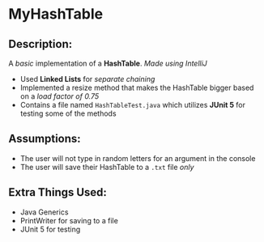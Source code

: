 # MyHashTable

## Description:
A *basic* implementation of a **HashTable**. *Made using IntelliJ*
 - Used **Linked Lists** for *separate chaining*
 - Implemented a resize method that makes the HashTable bigger based on a *load factor of 0.75*
 - Contains a file named `HashTableTest.java` which utilizes **JUnit 5** for testing some of the methods

## Assumptions:
 - The user will not type in random letters for an argument in the console
 - The user will save their HashTable to a `.txt` file *only*

## Extra Things Used:
 - Java Generics
 - PrintWriter for saving to a file
 - JUnit 5 for testing
